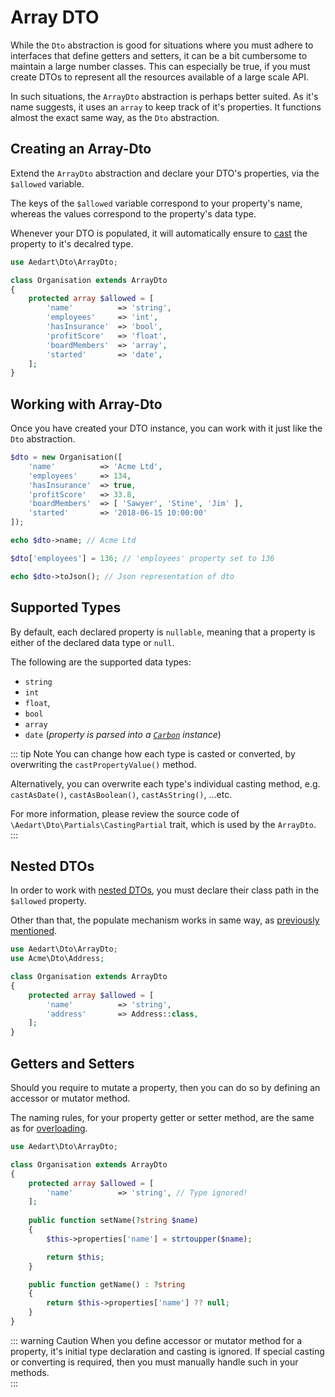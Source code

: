 # Array DTO

While the `Dto` abstraction is good for situations where you must adhere to interfaces that define getters and setters, it can be a bit cumbersome to maintain a large number classes.
This can especially be true, if you must create DTOs to represent all the resources available of a large scale API.

In such situations, the `ArrayDto` abstraction is perhaps better suited.
As it's name suggests, it uses an `array` to keep track of it's properties.
It functions almost the exact same way, as the `Dto` abstraction.

## Creating an Array-Dto

Extend the `ArrayDto` abstraction and declare your DTO's properties, via the `$allowed` variable.

The keys of the `$allowed` variable correspond to your property's name, whereas the values correspond to the property's data type.

Whenever your DTO is populated, it will automatically ensure to [cast](http://php.net/manual/en/language.types.type-juggling.php#language.types.typecasting) the property to it's decalred type. 

```php
use Aedart\Dto\ArrayDto;

class Organisation extends ArrayDto
{
    protected array $allowed = [
        'name'          => 'string',
        'employees'     => 'int',
        'hasInsurance'  => 'bool',
        'profitScore'   => 'float',
        'boardMembers'  => 'array',
        'started'       => 'date',
    ];
}
```

## Working with Array-Dto

Once you have created your DTO instance, you can work with it just like the `Dto` abstraction.

```php
$dto = new Organisation([
    'name'          => 'Acme Ltd',
    'employees'     => 134,
    'hasInsurance'  => true,
    'profitScore'   => 33.8,
    'boardMembers'  => [ 'Sawyer', 'Stine', 'Jim' ],
    'started'       => '2018-06-15 10:00:00'
]);

echo $dto->name; // Acme Ltd

$dto['employees'] = 136; // 'employees' property set to 136

echo $dto->toJson(); // Json representation of dto
```

## Supported Types

By default, each declared property is `nullable`, meaning that a property is either of the declared data type or `null`.

The following are the supported data types:

* `string`
* `int`
* `float`, 
* `bool`
* `array`
* `date` (_property is parsed into a [`Carbon`](https://carbon.nesbot.com/docs/) instance_)

::: tip Note
You can change how each type is casted or converted, by overwriting the `castPropertyValue()` method.

Alternatively, you can overwrite each type's individual casting method, e.g. `castAsDate()`, `castAsBoolean()`, `castAsString()`, ...etc.

For more information, please review the source code of `\Aedart\Dto\Partials\CastingPartial` trait, which is used by the `ArrayDto`.
:::

## Nested DTOs

In order to work with [nested DTOs](../nested-dto.md), you must declare their class path in the `$allowed` property.

Other than that, the populate mechanism works in same way, as [previously mentioned](../nested-dto.md).

```php
use Aedart\Dto\ArrayDto;
use Acme\Dto\Address;

class Organisation extends ArrayDto
{
    protected array $allowed = [
        'name'          => 'string',
        'address'       => Address::class,
    ];
}
```

## Getters and Setters

Should you require to mutate a property, then you can do so by defining an accessor or mutator method.

The naming rules, for your property getter or setter method, are the same as for [overloading](../../properties/README.md).

```php
use Aedart\Dto\ArrayDto;

class Organisation extends ArrayDto
{
    protected array $allowed = [
        'name'          => 'string', // Type ignored!
    ];
    
    public function setName(?string $name)
    {
        $this->properties['name'] = strtoupper($name);

        return $this;
    }

    public function getName() : ?string
    {
        return $this->properties['name'] ?? null;
    }
}
```

::: warning Caution
When you define accessor or mutator method for a property, it's initial type declaration and casting is ignored.
If special casting or converting is required, then you must manually handle such in your methods.  
:::
